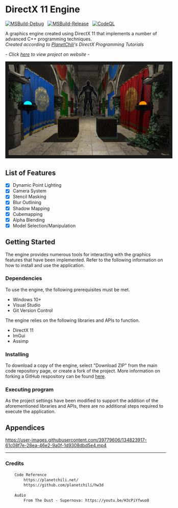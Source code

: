 # DirectX 11 Engine

[![MSBuild-Debug](https://github.com/kyle-robinson/directx-engine/actions/workflows/msbuild-debug.yml/badge.svg)](https://github.com/kyle-robinson/directx-engine/actions/workflows/msbuild-debug.yml)
&nbsp;
[![MSBuild-Release](https://github.com/kyle-robinson/directx-engine/actions/workflows/msbuild-release.yml/badge.svg)](https://github.com/kyle-robinson/directx-engine/actions/workflows/msbuild-release.yml)
&nbsp;
[![CodeQL](https://github.com/kyle-robinson/directx-engine/actions/workflows/codeql.yml/badge.svg)](https://github.com/kyle-robinson/directx-engine/actions/workflows/codeql.yml)

A graphics engine created using DirectX 11 that implements a number of advanced C++ programming techniques.<br/>
*Created according to <a href="https://planetchili.net/">PlanetChili</a>'s DirectX Programming Tutorials*

*- Click <a href="https://kyle-robinson.github.io/html/directx-engine" target="_blank">here</a> to view project on website -*

<img src="directx-engine.jpg" alt="DirectX Engine Thumbnail" border="10" />

## List of Features

- [x] Dynamic Point Lighting
- [x] Camera System
- [x] Stencil Masking
- [x] Blur Outlining
- [x] Shadow Mapping
- [x] Cubemapping
- [x] Alpha Blending
- [x] Model Selection/Manipulation

## Getting Started

The engine provides numerous tools for interacting with the graphics features that have been implemented. Refer to the following information on how to install and use the application.

### Dependencies
To use the engine, the following prerequisites must be met.
* Windows 10+
* Visual Studio
* Git Version Control

The engine relies on the following libraries and APIs to function.
* DirectX 11
* ImGui
* Assimp

### Installing

To download a copy of the engine, select "Download ZIP" from the main code repository page, or create a fork of the project. More information on forking a GitHub respository can be found [here](https://www.youtube.com/watch?v=XTolZqmZq6s).

### Executing program

As the project settings have been modified to support the addition of the aforementioned libraries and APIs, there are no additional steps required to execute the application.

## Appendices

https://user-images.githubusercontent.com/39779606/134823917-61c08f7e-28ea-46e2-9a0f-1d9308dbd5e4.mp4

---

### Credits
        
        Code Reference
            https://planetchili.net/
            https://github.com/planetchili/hw3d
                    
        Audio
            From The Dust - Supernova: https://youtu.be/H3cPiYfwuo8
